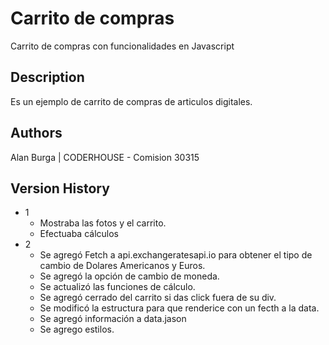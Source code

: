 # Carrito de compras

Carrito de compras con funcionalidades en Javascript

## Description

Es un ejemplo de carrito de compras de articulos digitales.

## Authors

Alan Burga | CODERHOUSE -
Comision 30315

## Version History

- 1
  - Mostraba las fotos y el carrito.
  - Efectuaba cálculos
- 2
  - Se agregó Fetch a api.exchangeratesapi.io para obtener el tipo de cambio de Dolares Americanos y Euros.
  - Se agregó la opción de cambio de moneda.
  - Se actualizó las funciones de cálculo.
  - Se agregó cerrado del carrito si das click fuera de su div.
  - Se modificó la estructura para que renderice con un fecth a la data.
  - Se agregó información a data.jason
  - Se agrego estilos.
